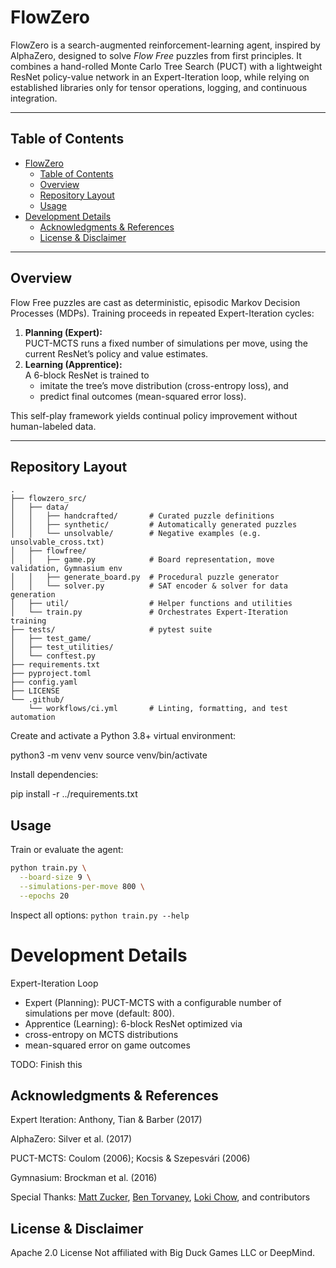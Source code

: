 # FlowZero

FlowZero is a search-augmented reinforcement-learning agent, inspired by AlphaZero, designed to solve _Flow Free_ puzzles from first principles. It combines a hand-rolled Monte Carlo Tree Search (PUCT) with a lightweight ResNet policy-value network in an Expert-Iteration loop, while relying on established libraries only for tensor operations, logging, and continuous integration.

---

## Table of Contents

- [FlowZero](#flowzero)
  - [Table of Contents](#table-of-contents)
  - [Overview](#overview)
  - [Repository Layout](#repository-layout)
  - [Usage](#usage)
- [Development Details](#development-details)
  - [Acknowledgments \& References](#acknowledgments--references)
  - [License \& Disclaimer](#license--disclaimer)

---

## Overview

Flow Free puzzles are cast as deterministic, episodic Markov Decision Processes (MDPs). Training proceeds in repeated Expert-Iteration cycles:

1. **Planning (Expert):**  
   PUCT-MCTS runs a fixed number of simulations per move, using the current ResNet’s policy and value estimates.  
2. **Learning (Apprentice):**  
   A 6-block ResNet is trained to  
   - imitate the tree’s move distribution (cross-entropy loss), and  
   - predict final outcomes (mean-squared error loss).  

This self-play framework yields continual policy improvement without human-labeled data.

---

## Repository Layout

```plaintext
.
├── flowzero_src/
│   ├── data/
│   │   ├── handcrafted/       # Curated puzzle definitions
│   │   ├── synthetic/         # Automatically generated puzzles
│   │   └── unsolvable/        # Negative examples (e.g. unsolvable_cross.txt)
│   ├── flowfree/
│   │   ├── game.py            # Board representation, move validation, Gymnasium env
│   │   ├── generate_board.py  # Procedural puzzle generator
│   │   └── solver.py          # SAT encoder & solver for data generation
│   ├── util/                  # Helper functions and utilities
│   └── train.py               # Orchestrates Expert-Iteration training
├── tests/                     # pytest suite
│   ├── test_game/
│   ├── test_utilities/
│   └── conftest.py
├── requirements.txt
├── pyproject.toml
├── config.yaml
├── LICENSE
└── .github/
    └── workflows/ci.yml       # Linting, formatting, and test automation
```


Create and activate a Python 3.8+ virtual environment:

python3 -m venv venv
source venv/bin/activate

Install dependencies:

pip install -r ../requirements.txt

## Usage

Train or evaluate the agent:

```bash
python train.py \
  --board-size 9 \
  --simulations-per-move 800 \
  --epochs 20
```

Inspect all options: `python train.py --help`

# Development Details

Expert-Iteration Loop
- Expert (Planning): PUCT-MCTS with a configurable number of simulations per move (default: 800).
- Apprentice (Learning): 6-block ResNet optimized via
- cross-entropy on MCTS distributions
- mean-squared error on game outcomes

TODO: Finish this

## Acknowledgments & References

Expert Iteration: Anthony, Tian & Barber (2017)

AlphaZero: Silver et al. (2017)

PUCT-MCTS: Coulom (2006); Kocsis & Szepesvári (2006)

Gymnasium: Brockman et al. (2016)

Special Thanks: [Matt Zucker](https://github.com/mzucker), [Ben Torvaney](https://github.com/Torvaney), [Loki Chow](https://github.com/lohchness), and contributors

## License & Disclaimer
Apache 2.0 License
Not affiliated with Big Duck Games LLC or DeepMind.
